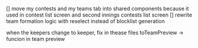 [] move my contests and my teams tab into shared components because it used in contest list screen and second innings contests list screen
[] rewrite team formation logic with reselect instead of blocklist generation

when the keepers change to keeper, fix in thease files 
    toTeamPreview -> funcion in team preview 
    